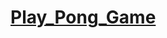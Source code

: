 <h1><a href="https://github.com/castrolimoeiro/castrolimoeiropong.github.io">Play_Pong_Game</a></h1>
